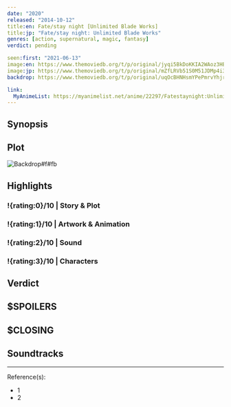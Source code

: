 ```yaml
---
date: "2020"
released: "2014-10-12"
title:en: Fate/stay night [Unlimited Blade Works]
title:jp: "Fate/stay night: Unlimited Blade Works"
genres: [action, supernatural, magic, fantasy]
verdict: pending

seen:first: "2021-06-13"
image:en: https://www.themoviedb.org/t/p/original/jyqi5BkDoKKIA2WAoz3HBtRHld3.jpg
image:jp: https://www.themoviedb.org/t/p/original/mZfLRVb51S0M51JDMp4i3bW6nzX.jpg
backdrop: https://www.themoviedb.org/t/p/original/uqOcBHNHsmYPePmrvYhjraRxLdJ.jpg

link:
  MyAnimeList: https://myanimelist.net/anime/22297/Fatestaynight:UnlimitedBladeWorks
---
```



## Synopsis

## Plot

![Backdrop#f#fb](https://www.themoviedb.org/t/p/original/kMK5Vx0FGppeAxqCQHTiBQEd6nm.jpg "Source: TMDB")

## Highlights

### !{rating:0}/10 | Story & Plot

### !{rating:1}/10 | Artwork & Animation

### !{rating:2}/10 | Sound

### !{rating:3}/10 | Characters

## Verdict

## $SPOILERS

## $CLOSING

## Soundtracks

***
Reference(s):

- 1
- 2
